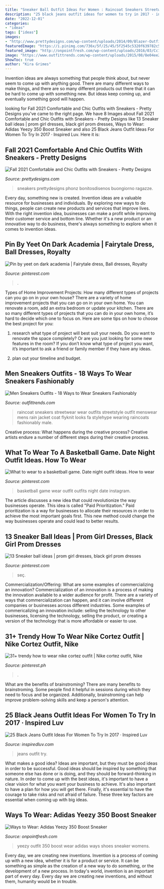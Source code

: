```yaml
---
title: "Sneaker Ball Outfit Ideas For Women : Raincoat Sneakers Streetwear Wear Outfits Streetstyle Outfit Menswear Mens Rain Jacket Coat Flyknit Looks Fa Stylehype Wearing Raincoats Fashionably Male"
description: "25 black jeans outfit ideas for women to try in 2017 · inspired luv"
date: "2022-12-01"
categories:
- "ideas"
tags: ["ideas"]
images:
- "http://www.prettydesigns.com/wp-content/uploads/2014/09/Blazer-Outfit-Idea-with-Sneakers.jpg"
featuredImage: "https://i.pinimg.com/736x/5f/25/45/5f2545c5320f639782c56b8c8edfb0f5.jpg"
featured_image: "http://onpointfresh.com/wp-content/uploads/2016/03/Cc1cd2vWwAEosky.jpg"
image: "https://www.outfittrends.com/wp-content/uploads/2015/08/8e04ee23f0b0ad8e32f7e5b1667eeb77.jpg"
ShowToc: true
author: "Kira Grimes"
---
```



Invention ideas are always something that people think about, but never seem to come up with anything good. There are many different ways to make things, and there are so many different products out there that it can be hard to come up with something new. But ideas keep coming up, and eventually something good will happen.

	

		
looking for Fall 2021 Comfortable and Chic Outfits with Sneakers - Pretty Designs you've came to the right page. We have 8 Images about Fall 2021 Comfortable and Chic Outfits with Sneakers - Pretty Designs like 13 Sneaker ball ideas | prom girl dresses, black girl prom dresses, Ways to Wear: Adidas Yeezy 350 Boost Sneaker and also 25 Black Jeans Outfit Ideas For Women To Try In 2017 · Inspired Luv. Here it is:
		
    
## Fall 2021 Comfortable And Chic Outfits With Sneakers - Pretty Designs

<img loading=lazy src="http://www.prettydesigns.com/wp-content/uploads/2014/09/Blazer-Outfit-Idea-with-Sneakers.jpg" onerror="this.onerror=null;this.src='https://tse4.mm.bing.net/th?id=OIP.-qfZtA86C1OSTzkfDImbyQHaLG&amp;pid=15.1';" alt="Fall 2021 Comfortable and Chic Outfits with Sneakers - Pretty Designs">

_Source: prettydesigns.com_

>sneakers prettydesigns phonz bonitosdisenos buongiorno ragazze. 

	

Every day, something new is created. Invention ideas are a valuable resource for businesses and individuals. By exploring new ways to do things, people can create new products and services that improve lives. With the right invention idea, businesses can make a profit while improving their customer service and bottom line. Whether it's a new product or an innovative way to do business, there's always something to explore when it comes to invention ideas.

    
## Pin By Yeet On Dark Academia | Fairytale Dress, Ball Dresses, Royalty

<img loading=lazy src="https://i.pinimg.com/736x/5f/25/45/5f2545c5320f639782c56b8c8edfb0f5.jpg" onerror="this.onerror=null;this.src='https://tse4.mm.bing.net/th?id=OIP.lY3PXTrDK6LeK5XKkyrG7wHaLH&amp;pid=15.1';" alt="Pin by yeet on dark academia | Fairytale dress, Ball dresses, Royalty">

_Source: pinterest.com_

>. 

	

Types of Home Improvement Projects: How many different types of projects can you go on in your own house?
There are a variety of home improvement projects that you can go on in your own home. You can renovate a room, add an extra bedroom or update your kitchen. There are so many different types of projects that you can do in your own home, it’s hard to decide which one to focus on. Here are some tips on how to choose the best project for you: 
1. research what type of project will best suit your needs. Do you want to renovate the space completely? Or are you just looking for some new features in the room? If you don’t know what type of project you want, it’s important to ask a friend or family member if they have any ideas. 

2. plan out your timeline and budget.

    
## Men Sneakers Outfits - 18 Ways To Wear Sneakers Fashionably

<img loading=lazy src="https://www.outfittrends.com/wp-content/uploads/2015/08/8e04ee23f0b0ad8e32f7e5b1667eeb77.jpg" onerror="this.onerror=null;this.src='https://tse1.mm.bing.net/th?id=OIP.BZEByWsJ5_VjWGywHs3gDQHaLG&amp;pid=15.1';" alt="Men Sneakers Outfits - 18 Ways to Wear Sneakers Fashionably">

_Source: outfittrends.com_

>raincoat sneakers streetwear wear outfits streetstyle outfit menswear mens rain jacket coat flyknit looks fa stylehype wearing raincoats fashionably male. 

	

Creative process: What happens during the creative process?
Creative artists endure a number of different steps during their creative process.

    
## What To Wear To A Basketball Game. Date Night Outfit Ideas. How To Wear

<img loading=lazy src="https://i.pinimg.com/736x/93/9b/e2/939be2119f5a6fad5b0895a190ed8c1e.jpg" onerror="this.onerror=null;this.src='https://tse2.mm.bing.net/th?id=OIP.elsBSp9sbyAcvqjhHwAQ-QHaJQ&amp;pid=15.1';" alt="What to wear to a basketball game. Date night outfit ideas. How to wear">

_Source: pinterest.com_

>basketball game wear outfit outfits night date instagram. 

	

The article discusses a new idea that could revolutionize the way businesses operate. This idea is called "Paid Prioritization." Paid prioritization is a way for businesses to allocate their resources in order to achieve the most important goals first. This new method could change the way businesses operate and could lead to better results.

    
## 13 Sneaker Ball Ideas | Prom Girl Dresses, Black Girl Prom Dresses

<img loading=lazy src="https://i.pinimg.com/474x/69/3d/e9/693de9f2f7fcd15006d45b4cd258af3a.jpg" onerror="this.onerror=null;this.src='https://tse2.mm.bing.net/th?id=OIP.KR3LV1SuS7nLu5kqK5OFIQAAAA&amp;pid=15.1';" alt="13 Sneaker ball ideas | prom girl dresses, black girl prom dresses">

_Source: pinterest.com_

>seç. 

	

Commercialization/Offering: What are some examples of commercializing an innovation?
Commercialization of an innovation is a process of making the innovation available to a wider audience for profit. There are a variety of ways that commercialization can happen, and it can involve different companies or businesses across different industries. Some examples of commericalizing an innovation include: selling the technology to other businesses, licensing the technology, selling the product, or creating a version of the technology that is more affordable or easier to use.

    
## 31+ Trendy How To Wear Nike Cortez Outfit | Nike Cortez Outfit, Nike

<img loading=lazy src="https://i.pinimg.com/736x/67/6d/d3/676dd37b2677ac9a876e59cb9b11ba25.jpg" onerror="this.onerror=null;this.src='https://tse1.mm.bing.net/th?id=OIP.evki41vfgrPkBHoTsy4k7AAAAA&amp;pid=15.1';" alt="31+ trendy how to wear nike cortez outfit | Nike cortez outfit, Nike">

_Source: pinterest.ph_

>. 

	

What are the benefits of brainstroming?
There are many benefits to brainstroming. Some people find it helpful in sessions during which they need to focus and be organized. Additionally, brainstroming can help improve problem-solving skills and keep a person's attention.

    
## 25 Black Jeans Outfit Ideas For Women To Try In 2017 · Inspired Luv

<img loading=lazy src="http://www.inspiredluv.com/wp-content/uploads/2016/12/black-jeans-outfit.jpg" onerror="this.onerror=null;this.src='https://tse2.mm.bing.net/th?id=OIP.2tkpw8KfkPXBq_bLVa8ApgHaLG&amp;pid=15.1';" alt="25 Black Jeans Outfit Ideas For Women To Try In 2017 · Inspired Luv">

_Source: inspiredluv.com_

>jeans outfit try. 

	

What makes a good idea?
Ideas are important, but they must be good ideas in order to be successful. Good ideas should be inspired by something that someone else has done or is doing, and they should be forward-thinking in nature. In order to come up with the best ideas, it's important to have a clear vision for what you want your business to achieve. It's also important to have a plan for how you will get there. Finally, it's essential to have the courage to take risks and not afraid of failure. These three key factors are essential when coming up with big ideas.

    
## Ways To Wear: Adidas Yeezy 350 Boost Sneaker

<img loading=lazy src="http://onpointfresh.com/wp-content/uploads/2016/03/Cc1cd2vWwAEosky.jpg" onerror="this.onerror=null;this.src='https://tse1.mm.bing.net/th?id=OIP.uSFxxKfTmD5nuB841JUmJQHaHa&amp;pid=15.1';" alt="Ways to Wear: Adidas Yeezy 350 Boost Sneaker">

_Source: onpointfresh.com_

>yeezy outfit 350 boost wear adidas ways shoes sneaker womens. 

	

Every day, we are creating new inventions.
Invention is a process of coming up with a new idea, whether it is for a product or service. It can be something as simple as the creation of a new way to do something, or the development of a new process. In today's world, invention is an important part of every day. Every day we are creating new inventions, and without them, humanity would be in trouble.

